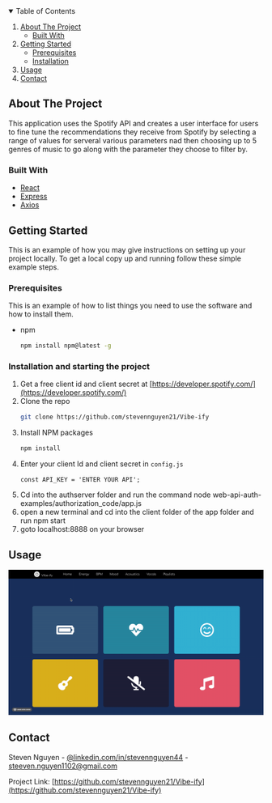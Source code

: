 <!-- TABLE OF CONTENTS -->
<details open="open">
  <summary>Table of Contents</summary>
  <ol>
    <li>
      <a href="#about-the-project">About The Project</a>
      <ul>
        <li><a href="#built-with">Built With</a></li>
      </ul>
    </li>
    <li>
      <a href="#getting-started">Getting Started</a>
      <ul>
        <li><a href="#prerequisites">Prerequisites</a></li>
        <li><a href="#installation">Installation</a></li>
      </ul>
    </li>
    <li><a href="#usage">Usage</a></li>
    <li><a href="#contact">Contact</a></li>
  </ol>
</details>

## About The Project

This application uses the Spotify API and creates a user interface for users to fine tune the recommendations they receive from Spotify by selecting a range of values for serveral various parameters nad then choosing up to 5 genres of music to go along with the parameter they choose to filter by.

### Built With

* [React](https://reactjs.org)
* [Express](http://expressjs.com/)
* [Axios](https://www.npmjs.com/package/axios)



<!-- GETTING STARTED -->
## Getting Started

This is an example of how you may give instructions on setting up your project locally.
To get a local copy up and running follow these simple example steps.

### Prerequisites

This is an example of how to list things you need to use the software and how to install them.
* npm
  ```sh
  npm install npm@latest -g
  ```

### Installation and starting the project

1. Get a free client id and client secret at [https://developer.spotify.com/](https://developer.spotify.com/)
2. Clone the repo
   ```sh
   git clone https://github.com/stevennguyen21/Vibe-ify
   ```
3. Install NPM packages
   ```sh
   npm install
   ```
4. Enter your client Id and client secret in `config.js`
   ```JS
   const API_KEY = 'ENTER YOUR API';
   ```
5. Cd into the authserver folder and run the command node web-api-auth-examples/authorization_code/app.js 
6. open a new terminal and cd into the client folder of the app folder and run npm start
7. goto localhost:8888 on your browser


<!-- USAGE EXAMPLES -->
## Usage

![til](./vibeifyusage.gif)

<!-- CONTACT -->
## Contact

Steven Nguyen - [@linkedin.com/in/stevennguyen44](https://linkedin/com/in/stevennguyen44) - steeven.nguyen1102@gmail.com

Project Link: [https://github.com/stevennguyen21/Vibe-ify](https://github.com/stevennguyen21/Vibe-ify)

